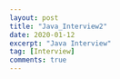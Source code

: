 ```yaml
---
layout: post
title: "Java_Interview2"
date: 2020-01-12
excerpt: "Java Interview"
tag: [Interview]
comments: true
---
```





